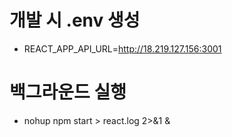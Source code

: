 # 개발 시 .env 생성
 - REACT_APP_API_URL=http://18.219.127.156:3001

# 백그라운드 실행
 - nohup npm start > react.log 2>&1 &
